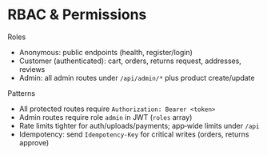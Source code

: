 # RBAC & Permissions

Roles
- Anonymous: public endpoints (health, register/login)
- Customer (authenticated): cart, orders, returns request, addresses, reviews
- Admin: all admin routes under `/api/admin/*` plus product create/update

Patterns
- All protected routes require `Authorization: Bearer <token>`
- Admin routes require role `admin` in JWT (`roles` array)
- Rate limits tighter for auth/uploads/payments; app‑wide limits under `/api`
- Idempotency: send `Idempotency-Key` for critical writes (orders, returns approve)
